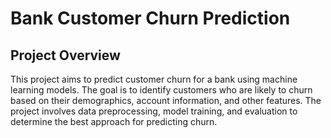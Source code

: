 # **Bank Customer Churn Prediction**
## **Project Overview**
This project aims to predict customer churn for a bank using machine learning models. The goal is to identify customers who are likely to churn based on their demographics, account information, and other features. The project involves data preprocessing, model training, and evaluation to determine the best approach for predicting churn.
